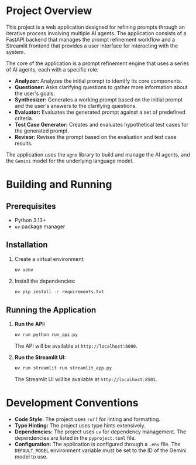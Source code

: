 # Project Overview

This project is a web application designed for refining prompts through an iterative process involving multiple AI agents. The application consists of a FastAPI backend that manages the prompt refinement workflow and a Streamlit frontend that provides a user interface for interacting with the system.

The core of the application is a prompt refinement engine that uses a series of AI agents, each with a specific role:

*   **Analyzer:** Analyzes the initial prompt to identify its core components.
*   **Questioner:** Asks clarifying questions to gather more information about the user's goals.
*   **Synthesizer:** Generates a working prompt based on the initial prompt and the user's answers to the clarifying questions.
*   **Evaluator:** Evaluates the generated prompt against a set of predefined criteria.
*   **Test Case Generator:** Creates and evaluates hypothetical test cases for the generated prompt.
*   **Revisor:** Revises the prompt based on the evaluation and test case results.

The application uses the `agno` library to build and manage the AI agents, and the `Gemini` model for the underlying language model.

# Building and Running

## Prerequisites

*   Python 3.13+
*   `uv` package manager

## Installation

1.  Create a virtual environment:
    ```bash
    uv venv
    ```
2.  Install the dependencies:
    ```bash
    uv pip install -r requirements.txt
    ```

## Running the Application

1.  **Run the API:**
    ```bash
    uv run python run_api.py
    ```
    The API will be available at `http://localhost:8000`.

2.  **Run the Streamlit UI:**
    ```bash
    uv run streamlit run streamlit_app.py
    ```
    The Streamlit UI will be available at `http://localhost:8501`.

# Development Conventions

*   **Code Style:** The project uses `ruff` for linting and formatting.
*   **Type Hinting:** The project uses type hints extensively.
*   **Dependencies:** The project uses `uv` for dependency management. The dependencies are listed in the `pyproject.toml` file.
*   **Configuration:** The application is configured through a `.env` file. The `DEFAULT_MODEL` environment variable must be set to the ID of the Gemini model to use.
